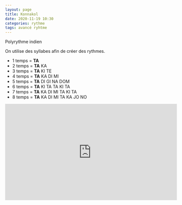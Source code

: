 ```yaml
---
layout: page
title: Konnakol
date: 2020-11-19 10:30
categories: rythme
tags: avancé ryhtme
---
```


Polyrythme indien

On utilise des syllabes afin de créer des rythmes.

* 1 temps = **TA**
* 2 temps = **TA** KA
* 3 temps = **TA** KI TE
* 4 temps = **TA** KA DI MI
* 5 temps = **TA** DI GI NA DOM
* 6 temps = **TA** KI TA TA KI TA
* 7 temps = **TA** KA DI MI TA KI TA
* 8 temps = **TA** KA DI MI TA KA JO NO

<iframe width="560" height="315" src="https://www.youtube.com/embed/KsvKQhOeQjQ" frameborder="0" allow="accelerometer; autoplay; clipboard-write; encrypted-media; gyroscope; picture-in-picture" allowfullscreen></iframe>
